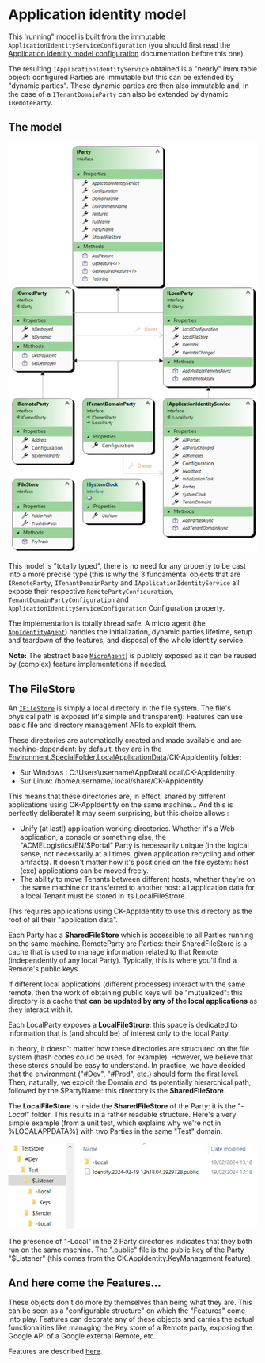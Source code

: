 # Application identity model

This 'running" model is built from the immutable `ApplicationIdentityServiceConfiguration` 
(you should first read the [Application identity model configuration](../Configuration/README.md)
documentation before this one).

The resulting `IApplicationIdentityService` obtained is a "nearly" immutable object: configured Parties
are immutable but this can be extended by "dynamic parties". These dynamic parties are then also
immutable and, in the case of a `ITenantDomainParty` can also be extended by dynamic `IRemoteParty`. 

## The model

![Application identity class diagram](../../Doc/ApplicationIdentityModel.png)

This model is "totally typed", there is no need for any property to be cast into a more precise
type (this is why the 3 fundamental objects that are `IRemoteParty`, `ITenantDomainParty`
and `IApplicationIdentityService` all expose their respective `RemotePartyConfiguration`,
`TenantDomainPartyConfiguration` and `ApplicationIdentityServiceConfiguration` Configuration property.

The implementation is totally thread safe. A micro agent (the [`AppIdentityAgent`](../AppIdentityAgent.cs))
handles the initialization, dynamic parties lifetime, setup and teardown of the features, and disposal
of the whole identity service.

__Note:__ The abstract base [`MicroAgent`](../MicroAgent.cs)] is publicly exposed as it can be reused
by (complex) feature implementations if needed.

## The FileStore

An [`IFileStore`](IFileStore.cs) is simply a local directory in the file system. The file's physical path
is exposed (it's simple and transparent): Features can use basic file and directory management APIs to
exploit them.

These directories are automatically created and made available and are machine-dependent: by default, they are in the
[Environment.SpecialFolder.LocalApplicationData](https://stackoverflow.com/a/9709394/190380)/CK-AppIdentity folder:
-	Sur Windows : C:\Users\username\AppData\Local\CK-AppIdentity
-	Sur Linux: /home/username/.local/share/CK-AppIdentity
 
This means that these directories are, in effect, shared by different applications using CK-AppIdentity on the same machine...
And this is perfectly deliberate! It may seem surprising, but this choice allows :

- Unify (at last!) application working directories. Whether it's a Web application, a console or something else,
  the "ACMELogistics/EN/$Portal" Party is necessarily unique (in the logical sense, not necessarily at all times, given
  application recycling and other artifacts). It doesn't matter how it's positioned on the file system: host (exe) applications
  can be moved freely.
- The ability to move Tenants between different hosts, whether they're on the same machine or transferred to another host: all
  application data for a local Tenant must be stored in its LocalFileStrore.

This requires applications using CK-AppIdentity to use this directory as the root of all their "application data".

Each Party has a **SharedFileStore** which is accessible to all Parties running on the same machine. RemoteParty are Parties:
their SharedFileStore is a cache that is used to manage information related to that Remote (independently of any local Party).
Typically, this is where you'll find a Remote's public keys.

If different local applications (different processes) interact with the same remote, then the work of obtaining public keys
will be "mutualized": this directory is a cache that **can be updated by any of the local applications** as they interact with it.

Each LocalParty exposes a **LocalFileStrore**: this space is dedicated to information that is (and should be) of interest only to
the local Party. 

In theory, it doesn't matter how these directories are structured on the file system (hash codes could be used, for example).
However, we believe that these stores should be easy to understand. In practice, we have decided that the environment ("#Dev",
"#Prod", etc.) should form the first level. Then, naturally, we exploit the Domain and its potentially hierarchical path, followed
by the $PartyName: this directory is the **SharedFileStore**.

The **LocalFileStore** is inside the **SharedFileStore** of the Party: it is the "*-Local*" folder. This results in a rather readable structure.
Here's a very simple example (from a unit test, which explains why we're not in %LOCALAPPDATA%) with two Parties in the same "Test" domain.

![A Test FolderStore](../../Doc/FileStore.png)

The presence of "-Local" in the 2 Party directories indicates that they both run on the same machine. The ".public" file is the
public key of the Party "$Listener" (this comes from the CK.AppIdentity.KeyManagement feature).

## And here come the Features...

These objects don't do more by themselves than being what they are. This can be seen as a "configurable
structure" on which the "Features" come into play. Features can decorate any of these objects and carries
the actual functionalities like managing the Key store of a Remote party, exposing the Google API of
a Google external Remote, etc.

Features are described [here](../Features/README.md).

